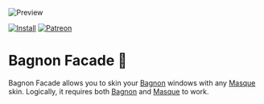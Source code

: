 ![Preview](http://jaliborc.com/images/addons/large/bagnon/masque.jpg)

[![Install](http://jaliborc.com/images/external/twitch_client.png)](https://www.curseforge.com/wow/addons/bagnon-facade/download?client=y)
[![Patreon](http://jaliborc.com/images/external/patreon.png#1)](https://www.patreon.com/jaliborc)


# Bagnon Facade :art:
Bagnon Facade allows you to skin your [Bagnon](https://github.com/tullamods/Bagnon) windows with any [Masque](https://github.com/StormFX/Masque) skin.
Logically, it requires both [Bagnon](https://github.com/tullamods/Bagnon) and [Masque](https://github.com/StormFX/Masque) to work.
